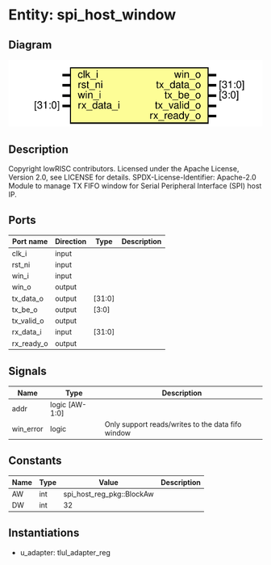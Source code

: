 # Entity: spi_host_window
## Diagram
![Diagram](spi_host_window.svg "Diagram")
## Description
Copyright lowRISC contributors.
 Licensed under the Apache License, Version 2.0, see LICENSE for details.
 SPDX-License-Identifier: Apache-2.0
 Module to manage TX FIFO window for Serial Peripheral Interface (SPI) host IP.
 
## Ports
| Port name  | Direction | Type   | Description |
| ---------- | --------- | ------ | ----------- |
| clk_i      | input     |        |             |
| rst_ni     | input     |        |             |
| win_i      | input     |        |             |
| win_o      | output    |        |             |
| tx_data_o  | output    | [31:0] |             |
| tx_be_o    | output    | [3:0]  |             |
| tx_valid_o | output    |        |             |
| rx_data_i  | input     | [31:0] |             |
| rx_ready_o | output    |        |             |
## Signals
| Name      | Type           | Description                                        |
| --------- | -------------- | -------------------------------------------------- |
| addr      | logic [AW-1:0] |                                                    |
| win_error | logic          | Only support reads/writes to the data fifo window  |
## Constants
| Name | Type | Value                     | Description |
| ---- | ---- | ------------------------- | ----------- |
| AW   | int  | spi_host_reg_pkg::BlockAw |             |
| DW   | int  | 32                        |             |
## Instantiations
- u_adapter: tlul_adapter_reg
